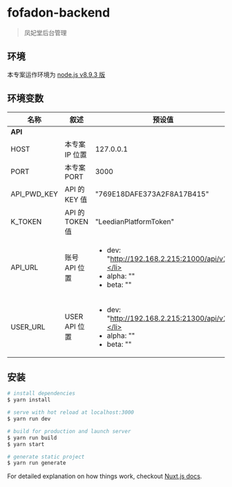 # fofadon-backend

> 凤妃堂后台管理

## 环境

本专案运作环境为 [node.js v8.9.3 版](https://nodejs.org/download/release/v8.9.3/)

## 环境变数

| 名称        | 叙述            | 预设值                                                                                        |
| ----------- | --------------- | --------------------------------------------------------------------------------------------- |
| **API**     |
| HOST        | 本专案 IP 位置  | 127.0.0.1                                                                                     |
| PORT        | 本专案 PORT     | 3000                                                                                          |
| API_PWD_KEY | API 的 KEY 值   | "769E18DAFE373A2F8A17B415"                                                                    |
| K_TOKEN     | API 的 TOKEN 值 | "LeedianPlatformToken"                                                                        |
| API_URL     | 账号 API 位置   | <ul><li>dev: "http://192.168.2.215:21000/api/v1"</li><li>alpha: ""</li><li>beta: ""</li></ul> |
| USER_URL    | USER API 位置   | <ul><li>dev: "http://192.168.2.215:21300/api/v1"</li><li>alpha: ""</li><li>beta: ""</li></ul> |

## 安装

```bash
# install dependencies
$ yarn install

# serve with hot reload at localhost:3000
$ yarn run dev

# build for production and launch server
$ yarn run build
$ yarn start

# generate static project
$ yarn run generate
```

For detailed explanation on how things work, checkout [Nuxt.js docs](https://nuxtjs.org).
